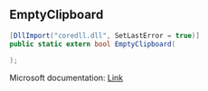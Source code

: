 ## EmptyClipboard

```csharp
[DllImport("coredll.dll", SetLastError = true)]
public static extern bool EmptyClipboard(
   
);
```

Microsoft documentation: [Link](https://docs.microsoft.com/en-us/windows/win32/api/winuser/nf-winuser-emptyclipboard)
